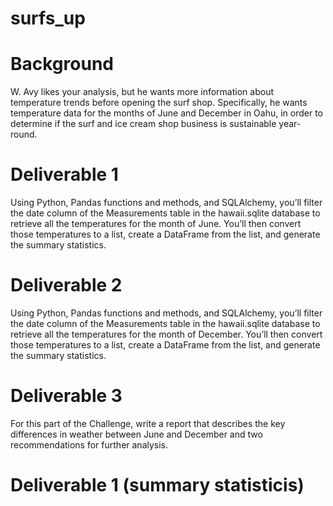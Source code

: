 # surfs_up

# Background

W. Avy likes your analysis, but he wants more information about temperature trends before opening the surf shop. Specifically, he wants temperature data for the months of June and December in Oahu, in order to determine if the surf and ice cream shop business is sustainable year-round.

# Deliverable 1 

Using Python, Pandas functions and methods, and SQLAlchemy, you’ll filter the date column of the Measurements table in the hawaii.sqlite database to retrieve all the temperatures for the month of June. You’ll then convert those temperatures to a list, create a DataFrame from the list, and generate the summary statistics.

# Deliverable 2

Using Python, Pandas functions and methods, and SQLAlchemy, you’ll filter the date column of the Measurements table in the hawaii.sqlite database to retrieve all the temperatures for the month of December. You’ll then convert those temperatures to a list, create a DataFrame from the list, and generate the summary statistics.

# Deliverable 3

For this part of the Challenge, write a report that describes the key differences in weather between June and December and two recommendations for further analysis.

# Deliverable 1 (summary statisticis)

